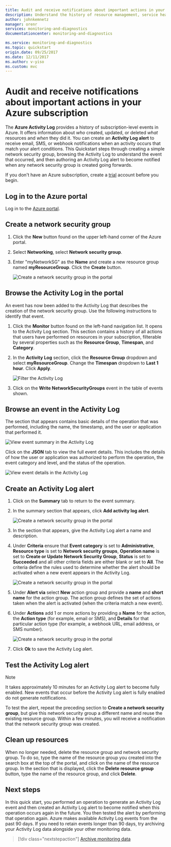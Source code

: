 ```yaml
---
title: Audit and receive notifications about important actions in your Azure subscription | Microsoft Docs
description: Understand the history of resource management, service health, and other subscription activity in the Activity Log, then use an Activity Log alert to receive an email notification when a highly-privileged operation is performed in your subscription.
author: johnkemnetz
manager: orenr
services: monitoring-and-diagnostics
documentationcenter: monitoring-and-diagnostics

ms.service: monitoring-and-diagnostics
ms.topic: quickstart
origin.date: 09/25/2017
ms.date: 12/11/2017
ms.author: v-yiso
ms.custom: mvc
---
```


# Audit and receive notifications about important actions in your Azure subscription

The **Azure Activity Log** provides a history of subscription-level events in Azure. It offers information about *who* created, updated, or deleted *what* resources and *when* they did it. You can create an **Activity Log alert** to receive email, SMS, or webhook notifications when an activity occurs that match your alert conditions. This Quickstart steps through creating a simple network security group, browsing the Activity Log to understand the event that occurred, and then authoring an Activity Log alert to become notified when any network security group is created going forwards.

If you don't have an Azure subscription, create a [trial](https://www.azure.cn/1rmb-trial/) account before you begin.

## Log in to the Azure portal

Log in to the [Azure portal](https://portal.azure.cn/).

## Create a network security group

1. Click the **New** button found on the upper left-hand corner of the Azure portal.

2. Select **Networking**, select **Network security group**.

3. Enter "myNetworkSG" as the **Name** and create a new resource group named **myResourceGroup**. Click the **Create** button.

    ![Create a network security group in the portal](./media/monitor-quick-audit-notify-action-in-subscription/create-network-security-group.png)

## Browse the Activity Log in the portal

An event has now been added to the Activity Log that describes the creation of the network security group. Use the following instructions to identify that event.

1. Click the **Monitor** button found on the left-hand navigation list. It opens to the Activity Log section. This section contains a history of all actions that users have performed on resources in your subscription, filterable by several properties such as the **Resource Group**, **Timespan**, and **Category**.

2. In the **Activity Log** section, click the **Resource Group** dropdown and select **myResourceGroup**. Change the **Timespan** dropdown to **Last 1 hour**. Click **Apply**.

    ![Filter the Activity Log](./media/monitor-quick-audit-notify-action-in-subscription/browse-activity-log.png)

3. Click on the **Write NetworkSecurityGroups** event in the table of events shown.

## Browse an event in the Activity Log

The section that appears contains basic details of the operation that was performed, including the name, the timestamp, and the user or application that performed it.

![View event summary in the Activity Log](./media/monitor-quick-audit-notify-action-in-subscription/activity-log-summary.png)

Click on the **JSON** tab to view the full event details. This includes the details of how the user or application was authorized to perform the operation, the event category and level, and the status of the operation.

![View event details in the Activity Log](./media/monitor-quick-audit-notify-action-in-subscription/activity-log-json.png)

## Create an Activity Log alert

1. Click on the **Summary** tab to return to the event summary.

2. In the summary section that appears, click **Add activity log alert**.

    ![Create a network security group in the portal](./media/monitor-quick-audit-notify-action-in-subscription/activity-log-summary.png)

3. In the section that appears, give the Activity Log alert a name and description.

4. Under **Criteria** ensure that **Event category** is set to **Administrative**, **Resource type** is set to **Network security groups**, **Operation name** is set to **Create or Update Network Security Group**, **Status** is set to **Succeeded** and all other criteria fields are either blank or set to **All**. The criteria define the rules used to determine whether the alert should be activated when a new event appears in the Activity Log.

    ![Create a network security group in the portal](./media/monitor-quick-audit-notify-action-in-subscription/activity-log-alert-criteria.png)

5. Under **Alert via** select **New** action group and provide a **name** and **short name** for the action group. The action group defines the set of actions taken when the alert is activated (when the criteria match a new event).

6. Under **Actions** add 1 or more actions by providing a **Name** for the action, the **Action type** (for example, email or SMS), and **Details** for that particular action type (for example, a webhook URL, email address, or SMS number).

    ![Create a network security group in the portal](./media/monitor-quick-audit-notify-action-in-subscription/activity-log-alert-actions.png)

7. Click **Ok** to save the Activity Log alert.

## Test the Activity Log alert

> [!NOTE]
> It takes approximately 10 minutes for an Activity Log alert to become fully enabled. New events that occur before the Activity Log alert is fully enabled do not generate notifications.
>
>

To test the alert, repeat the preceding section to **Create a network security group**, but give this network security group a different name and reuse the existing resource group. Within a few minutes, you will receive a notification that the network security group was created.

## Clean up resources

When no longer needed, delete the resource group and network security group. To do so, type the name of the resource group you created into the search box at the top of the portal, and click on the name of the resource group. In the section that is displayed, click the **Delete resource group** button, type the name of the resource group, and click **Delete**.

## Next steps

In this quick start, you performed an operation to generate an Activity Log event and then created an Activity Log alert to become notified when this operation occurs again in the future. You then tested the alert by performing that operation again. Azure makes available Activity Log events from the past 90 days. If you need to retain events longer than 90 days, try archiving your Activity Log data alongside your other monitoring data.

> [!div class="nextstepaction"]
> [Archive monitoring data](./monitor-tutorial-archive-monitoring-data.md)
